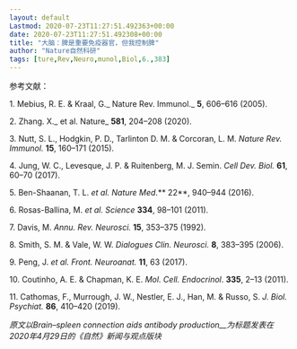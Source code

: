 ```yaml
---
layout: default
Lastmod: 2020-07-23T11:27:51.492363+00:00
date: 2020-07-23T11:27:51.492308+00:00
title: "大脑：脾是重要免疫器官，但我控制脾"
author: "Nature自然科研"
tags: [ture,Rev,Neuro,munol,Biol,6.,383]
---
```


参考文献：

1. Mebius, R. E. & Kraal, G._ Nature Rev. Immunol._ **5**, 606–616 (2005).

2. Zhang. X._ et al. Nature_ **581**, 204–208 (2020).

3. Nutt, S. L., Hodgkin, P. D., Tarlinton D. M. & Corcoran, L. M. _Nature Rev. Immunol._ **15**, 160–171 (2015).

4. Jung, W. C., Levesque, J. P. & Ruitenberg, M. J. Semin. _Cell Dev. Biol._ **61**, 60–70 (2017).

5. Ben-Shaanan, T. L. _et al. Nature Med_.** 22**, 940–944 (2016).

6. Rosas-Ballina, M. _et al. Science_ **334**, 98–101 (2011).

7. Davis, M. _Annu. Rev. Neurosci._ **15**, 353–375 (1992).

8. Smith, S. M. & Vale, W. W. _Dialogues Clin. Neurosci._ **8**, 383–395 (2006).

9. Peng, J. _et al. Front. Neuroanat._ **11**, 63 (2017).

10. Coutinho, A. E. & Chapman, K. E. _Mol. Cell. Endocrinol_. **335**, 2–13 (2011).

11. Cathomas, F., Murrough, J. W., Nestler, E. J., Han, M. & Russo, S. _J. Biol. Psychiat._ **86**, 410–420 (2019).

_原文以Brain–spleen connection aids antibody production__为标题发表在2020年4月29日的《自然》新闻与观点版块_

